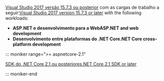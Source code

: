 <span data-ttu-id="a7d04-101">[Visual Studio 2017 versão 15.7.3 ou posterior](https://www.microsoft.com/net/download/windows) com as cargas de trabalho a seguir:</span><span class="sxs-lookup"><span data-stu-id="a7d04-101">[Visual Studio 2017 version 15.7.3 or later](https://www.microsoft.com/net/download/windows) with the following workloads:</span></span>

* <span data-ttu-id="a7d04-102">**ASP.NET e desenvolvimento para a Web**</span><span class="sxs-lookup"><span data-stu-id="a7d04-102">**ASP.NET and web development**</span></span>
* <span data-ttu-id="a7d04-103">**Desenvolvimento entre plataformas do .NET Core**</span><span class="sxs-lookup"><span data-stu-id="a7d04-103">**.NET Core cross-platform development**</span></span>

::: moniker range=">= aspnetcore-2.1"

[<span data-ttu-id="a7d04-104">SDK do .NET Core 2.1 ou posteriores</span><span class="sxs-lookup"><span data-stu-id="a7d04-104">.NET Core 2.1 SDK or later</span></span>](https://www.microsoft.com/net/download/windows)

::: moniker-end

